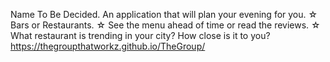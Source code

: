Name To Be Decided.
An application that will plan your evening for you.
☆ Bars or Restaurants.
☆ See the menu ahead of time or read the reviews.
☆ What restaurant is trending in your city? How close is it to you?
https://thegroupthatworkz.github.io/TheGroup/




